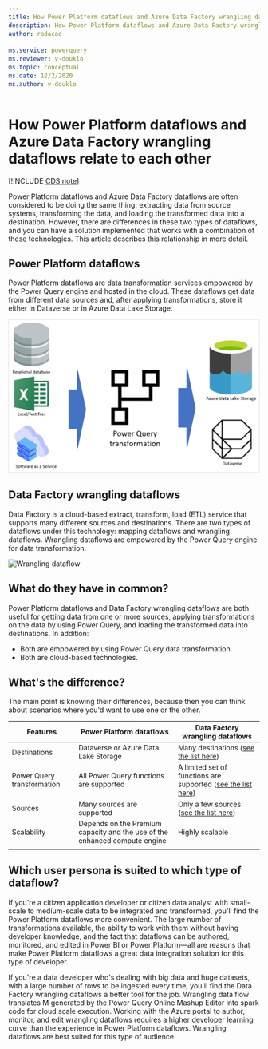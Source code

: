 ```yaml
---
title: How Power Platform dataflows and Azure Data Factory wrangling dataflows relate to each other
description: How Power Platform dataflows and Azure Data Factory wrangling dataflows relate to each other
author: radacad

ms.service: powerquery
ms.reviewer: v-douklo
ms.topic: conceptual
ms.date: 12/2/2020
ms.author: v-douklo
---
```


# How Power Platform dataflows and Azure Data Factory wrangling dataflows relate to each other

[!INCLUDE [CDS note](../includes/cc-data-platform-banner.md)]

Power Platform dataflows and Azure Data Factory dataflows are often considered to be doing the same thing: extracting data from source systems, transforming the data, and loading the transformed data into a destination. However, there are differences in these two types of dataflows, and you can have a solution implemented that works with a combination of these technologies. This article describes this relationship in more detail.

## Power Platform dataflows

Power Platform dataflows are data transformation services empowered by the Power Query engine and hosted in the cloud. These dataflows get data from different data sources and, after applying transformations, store it either in Dataverse or in Azure Data Lake Storage.

![Power Platform dataflows diagram](media/dataflows-power-platform-dynamics-365/dataflow-function.png)

## Data Factory wrangling dataflows

Data Factory is a cloud-based extract, transform, load (ETL) service that supports many different sources and destinations. There are two types of dataflows under this technology: mapping dataflows and wrangling dataflows. Wrangling dataflows are empowered by the Power Query engine for data transformation.

![Wrangling dataflow](https://docs.microsoft.com/azure/data-factory/media/wrangling-data-flow/tutorial6.png)

## What do they have in common?

Power Platform dataflows and Data Factory wrangling dataflows are both useful for getting data from one or more sources, applying transformations on the data by using Power Query, and loading the transformed data into destinations. In addition:

- Both are empowered by using Power Query data transformation.
- Both are cloud-based technologies.

## What's the difference?

The main point is knowing their differences, because then you can think about scenarios where you'd want to use one or the other.

| Features                   | Power Platform dataflows                                     | Data Factory wrangling dataflows                       |
| -------------------------- | ------------------------------------------------------------ | ------------------------------------------------------------ |
| Destinations               | Dataverse or Azure Data Lake Storage        | Many destinations ([see the list here](https://azure.microsoft.com/blog/new-connectors-available-in-azure-data-factory-v2/)) |
| Power Query transformation | All Power Query functions are supported                      | A limited set of functions are supported ([see the list here](https://docs.microsoft.com/azure/data-factory/wrangling-data-flow-functions)) |
| Sources                    | Many sources are supported                                  | Only a few sources ([see the list here](https://docs.microsoft.com/azure/data-factory/wrangling-data-flow-functions)) |
| Scalability                | Depends on the Premium capacity and the use of the enhanced compute engine | Highly scalable |
| | |

## Which user persona is suited to which type of dataflow?

If you're a citizen application developer or citizen data analyst with small-scale to medium-scale data to be integrated and transformed, you'll find the Power Platform dataflows more convenient. The large number of transformations available, the ability to work with them without having developer knowledge, and the fact that dataflows can be authored, monitored, and edited in Power BI or Power Platform&mdash;all are reasons that make Power Platform dataflows a great data integration solution for this type of developer.

If you're a data developer who's dealing with big data and huge datasets, with a large number of rows to be ingested every time, you'll find the Data Factory wrangling dataflows a better tool for the job. Wrangling data flow translates M generated by the Power Query Online Mashup Editor into spark code for cloud scale execution. Working with the Azure portal to author, monitor, and edit wrangling dataflows requires a higher developer learning curve than the experience in Power Platform dataflows. Wrangling dataflows are best suited for this type of audience.
